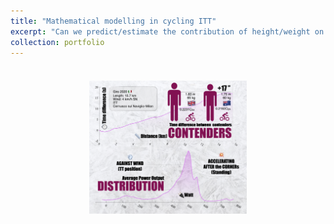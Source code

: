 ```yaml
---
title: "Mathematical modelling in cycling ITT"
excerpt: "Can we predict/estimate the contribution of height/weight on time trial performance? <br/><img src='/images/time_difference_in_height.png' style='display: block; margin-left: auto; margin-right: auto; width: 50%;'>"
collection: portfolio
---
```


<div style="margin-top: 20px;"></div>

 <br/><img src='/images/time_difference_in_height.png' style='display: block; margin-left: auto; margin-right: auto; width: 50%;'>
